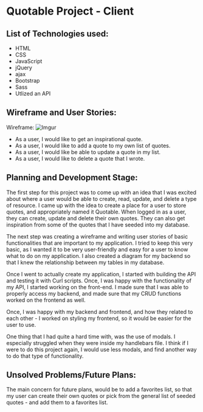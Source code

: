 # Quotable Project - Client

## List of Technologies used:

* HTML
* CSS
* JavaScript
* jQuery
* ajax
* Bootstrap
* Sass
* Utlized an API

## Wireframe and User Stories:

Wireframe:
![Imgur](https://i.imgur.com/fiAhDC4l.jpg)

* As a user, I would like to get an inspirational quote.
* As a user, I would like to add a quote to my own list of quotes.
* As a user, I would like be able to update a quote in my list.
* As a user, I would like to delete a quote that I wrote.

## Planning and Development Stage:
The first step for this project was to come up with an idea that I was excited about where a user would be able to create, read, update, and delete a type of resource. I came up with the idea to create a place for a user to store quotes, and appropriately named it Quotable. When logged in as a user, they can create, update and delete their own quotes. They can also get inspiration from some of the quotes that I have seeded into my database.

The next step was creating a wireframe and writing user stories of basic functionalities that are important to my application. I tried to keep this very basic, as I wanted it to be very user-friendly and easy for a user to know what to do on my application. I also created a diagram for my backend so that I knew the relationship between my tables in my database.

Once I went to actually create my application, I started with building the API and testing it with Curl scripts. Once, I was happy with the functionality of my API, I started working on the front-end. I made sure that I was able to properly access my backend, and made sure that my CRUD functions worked on the frontend as well.

Once, I was happy with my backend and frontend, and how they related to each other - I worked on styling my frontend, so it would be easier for the user to use.

One thing that I had quite a hard time with, was the use of modals. I especially struggled when they were inside my handlebars file. I think if I were to do this project again, I would use less modals, and find another way to do that type of functionality.


## Unsolved Problems/Future Plans:

The main concern for future plans, would be to add a favorites list, so that my user can create their own quotes or pick from the general list of seeded quotes - and add them to a favorites list.
